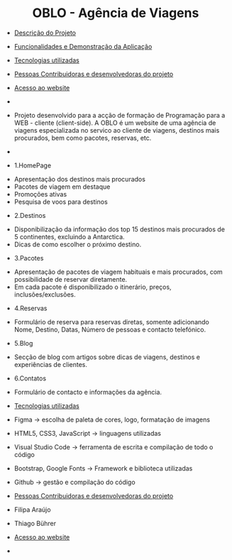<h1 align="center"> OBLO - Agência de Viagens </h1>


* [Descrição do Projeto](#descrição-do-projeto)
* [Funcionalidades e Demonstração da Aplicação](#funcionalidades-e-demonstração-da-aplicação)
* [Tecnologias utilizadas](#tecnologias-utilizadas)
* [Pessoas Contribuidoras e desenvolvedoras do projeto](#pessoas-contribuidoras-desenvolvedoras)
* [Acesso ao website](#acesso)
 
* 
* Projeto desenvolvido para a acção de formação de Programação para a WEB - cliente (client-side). A OBLO é um website de uma agência de viagens especializada no servico ao cliente de viagens, destinos mais procurados, bem como pacotes, reservas, etc.
* 


* 1.HomePage
- Apresentação dos destinos mais procurados
- Pacotes de viagem em destaque
- Promoções ativas
- Pesquisa de voos para destinos

  
* 2.Destinos
- Disponibilização da informação dos top 15 destinos mais procurados de 5 continentes, excluindo a Antarctica.
- Dicas de como escolher o próximo destino.


* 3.Pacotes
- Apresentação de pacotes de viagem habituais e mais procurados, com possibilidade de reservar diretamente.
- Em cada pacote é disponibilizado o itinerário, preços, inclusões/exclusões.


* 4.Reservas
- Formulário de reserva para reservas diretas, somente adicionando Nome, Destino, Datas, Número de pessoas e contacto telefónico.

* 5.Blog
- Secção de blog com artigos sobre dicas de viagens, destinos e experiências de clientes.

* 6.Contatos
-  Formulário de contacto e informações da agência. 

* [Tecnologias utilizadas](#tecnologias-utilizadas)
* Figma -> escolha de paleta de cores, logo, formatação de imagens
* HTML5, CSS3, JavaScript -> linguagens utilizadas
* Visual Studio Code -> ferramenta de escrita e compilação de todo o código
* Bootstrap, Google Fonts -> Framework e biblioteca utilizadas
* Github -> gestão e compilação do código


* [Pessoas Contribuidoras e desenvolvedoras do projeto](#pessoas-contribuidoras-desenvolvedoras)
* Filipa Araújo
* Thiago Bührer


* [Acesso ao website](#acesso)
* 
